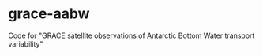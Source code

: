 # grace-aabw
Code for "GRACE satellite observations of Antarctic Bottom Water transport variability"

